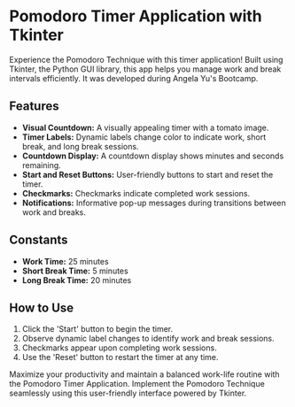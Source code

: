 # Pomodoro Timer Application with Tkinter

Experience the Pomodoro Technique with this timer application! Built using Tkinter, the Python GUI library, this app helps you manage work and break intervals efficiently. It was developed during Angela Yu's Bootcamp.

## Features

- **Visual Countdown:** A visually appealing timer with a tomato image.
- **Timer Labels:** Dynamic labels change color to indicate work, short break, and long break sessions.
- **Countdown Display:** A countdown display shows minutes and seconds remaining.
- **Start and Reset Buttons:** User-friendly buttons to start and reset the timer.
- **Checkmarks:** Checkmarks indicate completed work sessions.
- **Notifications:** Informative pop-up messages during transitions between work and breaks.

## Constants

- **Work Time:** 25 minutes
- **Short Break Time:** 5 minutes
- **Long Break Time:** 20 minutes

## How to Use

1. Click the 'Start' button to begin the timer.
2. Observe dynamic label changes to identify work and break sessions.
3. Checkmarks appear upon completing work sessions.
4. Use the 'Reset' button to restart the timer at any time.

Maximize your productivity and maintain a balanced work-life routine with the Pomodoro Timer Application. Implement the Pomodoro Technique seamlessly using this user-friendly interface powered by Tkinter.
